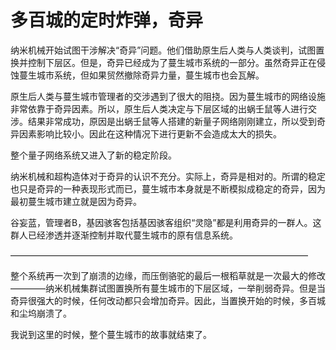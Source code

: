 # 多百城的定时炸弹，奇异

纳米机械开始试图干涉解决“奇异”问题。他们借助原生后人类与人类谈判，试图置换并控制下层区。但是，奇异已经成为了蔓生城市系统的一部分。虽然奇异正在侵蚀蔓生城市系统，但如果贸然撤除奇异力量，蔓生城市也会瓦解。

原生后人类与蔓生城市管理者的交涉遇到了很大的阻挠。因为蔓生城市的网络设施非常依靠于奇异因素。所以，原生后人类决定与下层区域的出蜗壬鼠等人进行交涉。结果非常成功，原因是出蜗壬鼠等人搭建的新量子网络刚刚建立，所以受到奇异因素影响比较小。因此在这种情况下进行更新不会造成太大的损失。

整个量子网络系统又进入了新的稳定阶段。

纳米机械和超构造体对于奇异的认识不充分。实际上，奇异是相对的。所谓的稳定也只是奇异的一种表现形式而已，蔓生城市本身就是不断模拟成稳定的奇异，因为最初蔓生城市建立就是因为奇异。

谷妄蓝，管理者B，基因骇客包括基因骇客组织“灵隐”都是利用奇异的一群人。这群人已经渗透并逐渐控制并取代蔓生城市的原有信息系统。

——————————————————————————————————

整个系统再一次到了崩溃的边缘，而压倒骆驼的最后一根稻草就是一次最大的修改————纳米机械集群试图置换所有蔓生城市的下层区域，一举削弱奇异。但是当奇异很强大的时候，任何改动都只会增加奇异。因此，当置换开始的时候，多百城和尘坞崩溃了。

我说到这里的时候，整个蔓生城市的故事就结束了。

